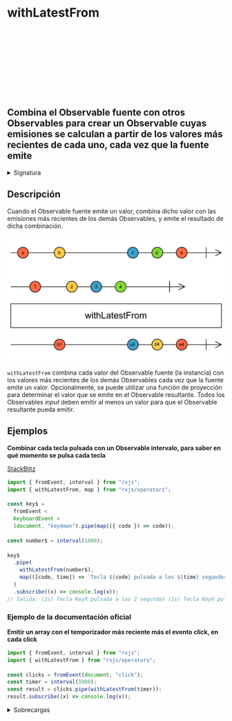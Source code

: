 <div class="page-heading">

# withLatestFrom

<a target="_blank" href="https://github.com/ReactiveX/rxjs/blob/master/src/internal/operators/withLatestFrom.ts">
<svg>
  <use xlink:href="/assets/icons/github.svg#github"></use>
</svg>
</a>
</div>

<h2 class="subtitle"> Combina el Observable fuente con otros Observables para crear un Observable cuyas emisiones se calculan a partir de los valores más recientes de cada uno, cada vez que la fuente emite
</h2>

<details>
<summary>Signatura</summary>

### Firma

`withLatestFrom<T, R>(...args: any[]): OperatorFunction<T, R>`

### Parámetros

<table>
<tr><td>args</td><td>Tipo: <code>any[]</code>.</td></tr>
</table>

### Retorna

`OperatorFunction<T, R>`: Un Observable de valores proyectados de cada Observable _input_, o un array de los valores más recientes de cada Observable _input_.

</details>

## Descripción

Cuando el Observable fuente emite un valor, combina dicho valor con las emisiones más recientes de los demás Observables, y emite el resultado de dicha combinación.

<img src="assets/images/marble-diagrams/join-creation/withLatestFrom.png" alt="Diagrama de canicas del operador withLatestFrom">

`withLatestFrom` combina cada valor del Observable fuente (la instancia) con los valores más recientes de los demás Observables cada vez que la fuente emite un valor. Opcionalmente, se puede utilizar una función de proyección para determinar el valor que se emite en el Observable resultante. Todos los Observables _input_ deben emitir al menos un valor para que el Observable resultante pueda emitir.

## Ejemplos

**Combinar cada tecla pulsada con un Observable intervalo, para saber en qué momento se pulsa cada tecla**

<a target="_blank" href="https://stackblitz.com/edit/docu-rxjs-withlatestfrom?file=index.ts">StackBlitz</a>

```javascript
import { fromEvent, interval } from "rxjs";
import { withLatestFrom, map } from "rxjs/operators";

const key$ =
  fromEvent <
  KeyboardEvent >
  (document, "keydown").pipe(map(({ code }) => code));

const number$ = interval(1000);

key$
  .pipe(
    withLatestFrom(number$),
    map(([code, time]) => `Tecla ${code} pulsada a los ${time} segundos`)
  )
  .subscribe((x) => console.log(x));
// Salida: (2s) Tecla KeyR pulsada a los 2 segundos (1s) Tecla KeyX pulsada a los 3 segundos...
```

### Ejemplo de la documentación oficial

**Emitir un array con el temporizador más reciente más el evento click, en cada click**

```javascript
import { fromEvent, interval } from "rxjs";
import { withLatestFrom } from "rxjs/operators";

const clicks = fromEvent(document, "click");
const timer = interval(1000);
const result = clicks.pipe(withLatestFrom(timer));
result.subscribe((x) => console.log(x));
```

<details>
<summary>Sobrecargas</summary>
<div class="overload-container">

<div class="overload-section">

### Firma

`withLatestFrom(project: (v1: T) => R): OperatorFunction<T, R>`

### Parámetros

<table>
<tr><td>project</td><td>Tipo: <code>(v1: T) => R</code>.</td></tr>
</table>

### Retorna

`OperatorFunction<T, R>`

</div>

<div class="overload-section">

### Firma

`withLatestFrom(source2: O2, project: (v1: T, v2: ObservedValueOf<O2>) => R): OperatorFunction<T, R>`

### Parámetros

<table>

<tr><td>v2</td><td>Tipo: <code>O2</code>.</td></tr>
<tr><td>project</td><td>Tipo: <code>(v1: T, v2: ObservedValueOf) => R</code>.</td></tr>
</table>

### Retorna

`OperatorFunction<T, R>`

</div>

<div class="overload-section">

### Firma

`withLatestFrom(v2: O2, v3: O3, project: (v1: T, v2: ObservedValueOf<O2>, v3: ObservedValueOf<O3>) => R): OperatorFunction<T, R>`

### Parámetros

<table>
<tr><td>v2</td><td>Tipo: <code>O2</code>.</td></tr>
<tr><td>v3</td><td>Tipo: <code>O3</code>.</td></tr>
<tr><td>project</td><td>Tipo: <code>(v1: T, v2: ObservedValueOf, v3: ObservedValueOf) => R</code>.</td></tr>
</table>

### Retorna

`OperatorFunction<T, R>`

</div>

<div class="overload-section">

### Firma

`withLatestFrom(v2: O2, v3: O3, v4: O4, project: (v1: T, v2: ObservedValueOf<O2>, v3: ObservedValueOf<O3>, v4: ObservedValueOf<O4>) => R): OperatorFunction<T, R>`

### Parámetros

<table>
<tr><td>v2</td><td>Tipo: <code>O2</code>.</td></tr>
<tr><td>v3</td><td>Tipo: <code>O3</code>.</td></tr>
<tr><td>v4</td><td>Tipo: <code>O4</code>.</td></tr>
<tr><td>project</td><td>Tipo: <code>(v1: T, v2: ObservedValueOf, v3: ObservedValueOf, v4: ObservedValueOf) => R</code>.</td></tr>
</table>

### Retorna

`OperatorFunction<T, R>`

</div>

<div class="overload-section">

### Firma

`withLatestFrom(v2: O2, v3: O3, v4: O4, v5: O5, project: (v1: T, v2: ObservedValueOf<O2>, v3: ObservedValueOf<O3>, v4: ObservedValueOf<O4>, v5: ObservedValueOf<O5>) => R): OperatorFunction<T, R>`

### Parámetros

<table>
<tr><td>v2</td><td>Tipo: <code>O2</code>.</td></tr>
<tr><td>v3</td><td>Tipo: <code>O3</code>.</td></tr>
<tr><td>v4</td><td>Tipo: <code>O4</code>.</td></tr>
<tr><td>v5</td><td>Tipo: <code>O5</code>.</td></tr>
<tr><td>project</td><td>Tipo: <code>(v1: T, v2: ObservedValueOf, v3: ObservedValueOf, v4: ObservedValueOf, v5: ObservedValueOf) => R</code>.</td></tr>
</table>

### Retorna

`OperatorFunction<T, R>`

</div>

<div class="overload-section">

### Firma

`withLatestFrom(v2: O2, v3: O3, v4: O4, v5: O5, v6: O6, project: (v1: T, v2: ObservedValueOf<O2>, v3: ObservedValueOf<O3>, v4: ObservedValueOf<O4>, v5: ObservedValueOf<O5>, v6: ObservedValueOf<O6>) => R): OperatorFunction<T, R>`

### Parámetros

<table>
<tr><td>v2</td><td>Tipo: <code>O2</code>.</td></tr>
<tr><td>v3</td><td>Tipo: <code>O3</code>.</td></tr>
<tr><td>v4</td><td>Tipo: <code>O4</code>.</td></tr>
<tr><td>v5</td><td>Tipo: <code>O5</code>.</td></tr>
<tr><td>v6</td><td>Tipo: <code>O6</code>.</td></tr>
<tr><td>project</td><td>Tipo: <code>(v1: T, v2: ObservedValueOf, v3: ObservedValueOf, v4: ObservedValueOf, v5: ObservedValueOf, v6: ObservedValueOf) => R</code>.</td></tr>
</table>

### Retorna

`OperatorFunction<T, R>`

</div>

<div class="overload-section">

### Firma

`withLatestFrom(source2: O2): OperatorFunction<T, [T, ObservedValueOf<O2>]>`

### Parámetros

<table>
<tr><td>source2</td><td>Tipo: <code>O2</code>.</td></tr>
</table>

### Retorna

`OperatorFunction<T, [T, ObservedValueOf<O2>]>`

</div>

<div class="overload-section">

### Firma

`withLatestFrom(v2: O2, v3: O3): OperatorFunction<T, [T, ObservedValueOf<O2>, ObservedValueOf<O3>]>`

### Parámetros

<table>
<tr><td>v2</td><td>Tipo: <code>O2</code>.</td></tr>
<tr><td>v3</td><td>Tipo: <code>O3</code>.</td></tr>
</table>

### Retorna

`OperatorFunction<T, [T, ObservedValueOf<O2>, ObservedValueOf<O3>]>`

</div>

<div class="overload-section">

### Firma

`withLatestFrom(v2: O2, v3: O3, v4: O4): OperatorFunction<T, [T, ObservedValueOf<O2>, ObservedValueOf<O3>, ObservedValueOf<O4>]>`

### Parámetros

<table>
<tr><td>v2</td><td>Tipo: <code>O2</code>.</td></tr>
<tr><td>v3</td><td>Tipo: <code>O3</code>.</td></tr>
<tr><td>v4</td><td>Tipo: <code>O4</code>.</td></tr>
</table>

### Retorna

`OperatorFunction<T, [T, ObservedValueOf<O2>, ObservedValueOf<O3>, ObservedValueOf<O4>]>`

</div>

<div class="overload-section">

### Firma

`withLatestFrom(v2: O2, v3: O3, v4: O4, v5: O5): OperatorFunction<T, [T, ObservedValueOf<O2>, ObservedValueOf<O3>, ObservedValueOf<O4>, ObservedValueOf<O5>]>`

### Parámetros

<table>
<tr><td>v2</td><td>Tipo: <code>O2</code>.</td></tr>
<tr><td>v3</td><td>Tipo: <code>O3</code>.</td></tr>
<tr><td>v4</td><td>Tipo: <code>O4</code>.</td></tr>
<tr><td>v5</td><td>Tipo: <code>O5</code>.</td></tr>
</table>

### Retorna

`OperatorFunction<T, [T, ObservedValueOf<O2>, ObservedValueOf<O3>, ObservedValueOf<O4>, ObservedValueOf<O5>]>`

</div>

<div class="overload-section">

### Firma

`withLatestFrom(v2: O2, v3: O3, v4: O4, v5: O5, v6: O6): OperatorFunction<T, [T, ObservedValueOf<O2>, ObservedValueOf<O3>, ObservedValueOf<O4>, ObservedValueOf<O5>, ObservedValueOf<O6>]>`

### Parámetros

<table>
<tr><td>v2</td><td>Tipo: <code>O2</code>.</td></tr>
<tr><td>v3</td><td>Tipo: <code>O3</code>.</td></tr>
<tr><td>v4</td><td>Tipo: <code>O4</code>.</td></tr>
<tr><td>v5</td><td>Tipo: <code>O5</code>.</td></tr>
<tr><td>v6</td><td>Tipo: <code>O6</code>.</td></tr>
</table>

### Retorna

`OperatorFunction<T, [T, ObservedValueOf<O2>, ObservedValueOf<O3>, ObservedValueOf<O4>, ObservedValueOf<O5>, ObservedValueOf<O6>]>`

</div>

<div class="overload-section">

### Firma

`withLatestFrom(...observables: any[]): OperatorFunction<T, R>`

### Parámetros

<table>
<tr><td>observables</td><td>Tipo: <code>any[]</code>.</td></tr>
</table>

### Retorna

`OperatorFunction<T, R>`

</div>

<div class="overload-section">

### Firma

`withLatestFrom(array: any[]): OperatorFunction<T, R>`

### Parámetros

<table>
<tr><td>array</td><td>Tipo: <code>any[]</code>.</td></tr>
</table>

### Retorna

`OperatorFunction<T, R>`

</div>

<div class="overload-section">

### Firma

`withLatestFrom(array: any[], project: (...values: any[]) => R): OperatorFunction<T, R>`

### Parámetros

<table>
<tr><td>array</td><td>Tipo: <code>any[]</code>.</td></tr>
<tr><td>project</td><td>Tipo: <code>(...values: any[]) => R</code>.</td></tr>
</table>

### Retorna

`OperatorFunction<T, R>`

</div>

</div>

- <a target="_blank" href="https://rxjs.dev/api/operators/withLatestFrom">Documentación oficial en inglés</a>
